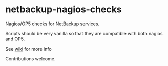 netbackup-nagios-checks
=======================
Nagios/OP5 checks for NetBackup services.

Scripts should be very vanilla so that they are compatible with both nagios and OP5.

See [wiki](https://github.com/andskli/netbackup-nagios-checks/wiki) for more info

Contributions welcome.
